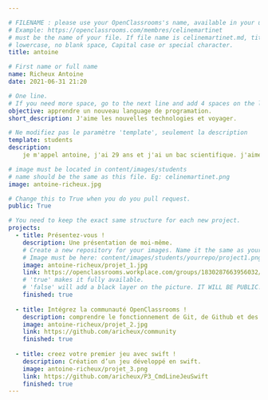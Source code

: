 ```yaml
---

# FILENAME : please use your OpenClassrooms's name, available in your url.
# Example: https://openclassrooms.com/membres/celinemartinet
# must be the name of your file. If file name is celinemartinet.md, title is celinemartinet.
# lowercase, no blank space, Capital case or special character.
title: antoine

# First name or full name
name: Richeux Antoine
date: 2021-06-31 21:20

# One line.
# If you need more space, go to the next line and add 4 spaces on the left, as in 'description'.
objective: apprendre un nouveau language de programation.
short_description: J'aime les nouvelles technologies et voyager.

# Ne modifiez pas le paramètre 'template', seulement la description
template: students
description:
    je m'appel antoine, j'ai 29 ans et j'ai un bac scientifique. j'aime voyager un peu partout et mon but est de devenir independant.

# image must be located in content/images/students
# name should be the same as this file. Eg: celinemartinet.png
image: antoine-richeux.jpg

# Change this to True when you do you pull request.
public: True

# You need to keep the exact same structure for each new project.
projects:
  - title: Présentez-vous !
    description: Une présentation de moi-même.
    # Create a new repository for your images. Name it the same as your nickname and profile picture.
    # Image must be here: content/images/students/yourrepo/project1.png
    image: antoine-richeux/projet_1.jpg
    link: https://openclassrooms.workplace.com/groups/1830287663956032/permalink/1854152494902882/
    # 'true' makes it fully available.
    # 'false' will add a black layer on the picture. IT WILL BE PUBLIC!
    finished: true
    
  - title: Intégrez la communauté OpenClassrooms !
    description: comprendre le fonctionnement de Git, de Github et des pull requests. 
    image: antoine-richeux/projet_2.jpg
    link: https://github.com/aricheux/community
    finished: true
    
  - title: creez votre premier jeu avec swift !
    description: Création d’un jeu développé en swift.
    image: antoine-richeux/projet_3.png
    link: https://github.com/aricheux/P3_CmdLineJeuSwift
    finished: true
---
```

